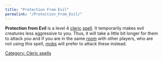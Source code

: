 ```yaml
---
title: "Protection From Evil"
permalink: "/Protection_From_Evil/"
---
```


**Protection from Evil** is a level 4 [cleric](cleric "wikilink")
[spell](spell "wikilink"). It temporarily makes evil creatures less
aggressive to you. Thus, it will take a little bit longer for them to
attack you and if you are in the same [room](room "wikilink") with other
players, who are not using this spell, [mobs](mob "wikilink") will
prefer to attack these instead.

[Category: Cleric spells](Category:_Cleric_spells "wikilink")